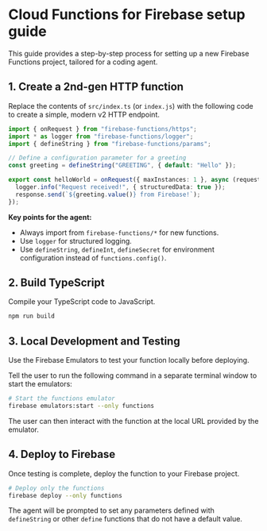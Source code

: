 # Cloud Functions for Firebase setup guide

This guide provides a step-by-step process for setting up a new Firebase Functions project, tailored for a coding agent.

## 1. Create a 2nd-gen HTTP function

Replace the contents of `src/index.ts` (or `index.js`) with the following code to create a simple, modern v2 HTTP endpoint.

```typescript
import { onRequest } from "firebase-functions/https";
import * as logger from "firebase-functions/logger";
import { defineString } from "firebase-functions/params";

// Define a configuration parameter for a greeting
const greeting = defineString("GREETING", { default: "Hello" });

export const helloWorld = onRequest({ maxInstances: 1 }, async (request, response) => {
  logger.info("Request received!", { structuredData: true });
  response.send(`${greeting.value()} from Firebase!`);
});
```

**Key points for the agent:**

- Always import from `firebase-functions/*` for new functions.
- Use `logger` for structured logging.
- Use `defineString`, `defineInt`, `defineSecret` for environment configuration instead of `functions.config()`.

## 2. Build TypeScript

Compile your TypeScript code to JavaScript.

```bash
npm run build
```

## 3. Local Development and Testing

Use the Firebase Emulators to test your function locally before deploying.

Tell the user to run the following command in a separate terminal window to start the emulators:

```bash
# Start the functions emulator
firebase emulators:start --only functions
```

The user can then interact with the function at the local URL provided by the emulator.

## 4. Deploy to Firebase

Once testing is complete, deploy the function to your Firebase project.

```bash
# Deploy only the functions
firebase deploy --only functions
```

The agent will be prompted to set any parameters defined with `defineString` or other `define` functions that do not have a default value.
